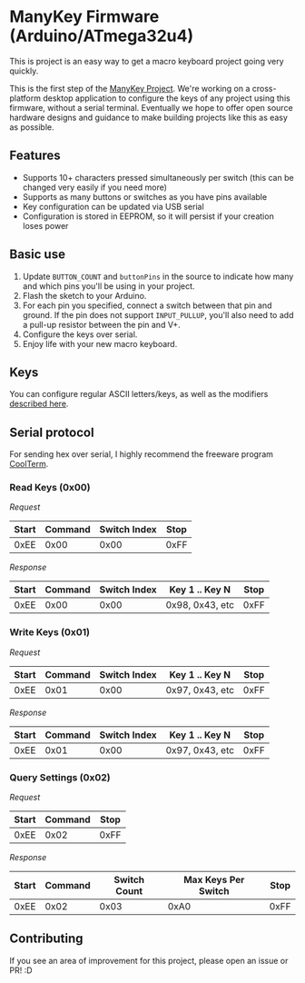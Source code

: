 # ManyKey Firmware (Arduino/ATmega32u4)
This is project is an easy way to get a macro keyboard project going very quickly.

This is the first step of the [ManyKey Project](http://www.manykey.org). We're working on a cross-platform desktop application to configure the keys of any project using this firmware, without a serial terminal. Eventually we hope to offer open source hardware designs and guidance to make building projects like this as easy as possible.

## Features
- Supports 10+ characters pressed simultaneously per switch (this can be changed very easily if you need more)
- Supports as many buttons or switches as you have pins available
- Key configuration can be updated via USB serial
- Configuration is stored in EEPROM, so it will persist if your creation loses power

## Basic use
1. Update ```BUTTON_COUNT``` and ```buttonPins``` in the source to indicate how many and which pins you'll be using in your project.
2. Flash the sketch to your Arduino.
3. For each pin you specified, connect a switch between that pin and ground. If the pin does not support ```INPUT_PULLUP```, you'll also need to add a pull-up resistor between the pin and V+.
4. Configure the keys over serial.
5. Enjoy life with your new macro keyboard.

## Keys
You can configure regular ASCII letters/keys, as well as the modifiers [described here](https://www.arduino.cc/en/Reference/KeyboardModifiers).

## Serial protocol
For sending hex over serial, I highly recommend the freeware program [CoolTerm](https://freeware.the-meiers.org/).
### Read Keys (0x00)

_Request_

Start | Command | Switch Index | Stop
----- | ------- | ------------ | ----
0xEE  | 0x00    | 0x00         | 0xFF

_Response_

Start | Command | Switch Index | Key 1 .. Key N | Stop
----- | --------| ------------ | -------------- | ----
0xEE  | 0x00    | 0x00         | 0x98, 0x43, etc| 0xFF


### Write Keys (0x01)

_Request_

Start | Command | Switch Index | Key 1 .. Key N | Stop
----- | ------- | ------------ | -------------- | ----
0xEE  | 0x01    | 0x00         | 0x97, 0x43, etc| 0xFF

_Response_

Start | Command | Switch Index | Key 1 .. Key N | Stop
----- | --------| ------------ | -------------- | ----
0xEE  | 0x01    | 0x00         | 0x97, 0x43, etc| 0xFF

### Query Settings (0x02)

_Request_

Start | Command | Stop
----- | ------- | ----
0xEE  | 0x02    | 0xFF

_Response_

Start | Command | Switch Count | Max Keys Per Switch | Stop
----- | ------- | ------------ | ------------------- | ----
0xEE  | 0x02    | 0x03         | 0xA0                | 0xFF

## Contributing
If you see an area of improvement for this project, please open an issue or PR! :D
